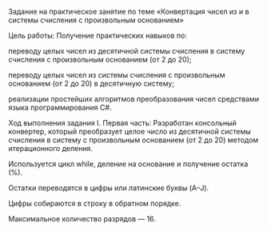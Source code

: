Задание
на практическое занятие
по теме
«Конвертация чисел из и в системы счисления с произвольным основанием»

Цель работы:
Получение практических навыков по:

переводу целых чисел из десятичной системы счисления в систему счисления с произвольным основанием (от 2 до 20);

переводу целых чисел из системы счисления с произвольным основанием (от 2 до 20) в десятичную систему;

реализации простейших алгоритмов преобразования чисел средствами языка программирования C#.

Ход выполнения задания
I. Первая часть:
Разработан консольный конвертер, который преобразует целое число из десятичной системы счисления в систему с произвольным основанием (от 2 до 20) методом итерационного деления.

Используется цикл while, деление на основание и получение остатка (%).

Остатки переводятся в цифры или латинские буквы (A–J).

Цифры собираются в строку в обратном порядке.

Максимальное количество разрядов — 16.
